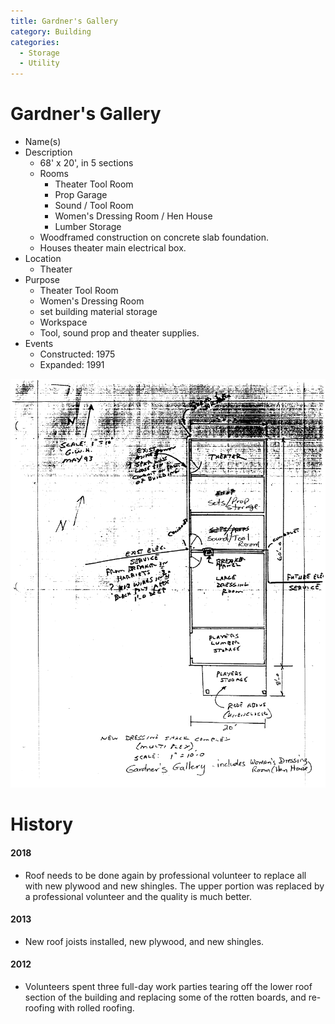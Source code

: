 ```yaml
---
title: Gardner's Gallery
category: Building
categories:
  - Storage
  - Utility
---
```

# Gardner's Gallery

- Name(s)
- Description
    - 68' x 20', in 5 sections
    - Rooms
        - Theater Tool Room
        - Prop Garage
        - Sound / Tool Room
        - Women's Dressing Room / Hen House
        - Lumber Storage
    * Woodframed construction on concrete slab foundation.
    * Houses theater main electrical box.
- Location
    - Theater
- Purpose
    - Theater Tool Room
    - Women's Dressing Room
    - set building material storage
    - Workspace
    - Tool, sound prop and theater supplies.
- Events
    - Constructed: 1975
    - Expanded: 1991

<img src="scale-gardners.png">

# History

#### 2018

- Roof needs to be done again by professional volunteer to replace all with new plywood and new shingles. The upper portion was replaced by a professional volunteer and the quality is much better.

#### 2013

- New roof joists installed, new plywood, and new shingles.

#### 2012

- Volunteers spent three full-day work parties tearing off the lower roof section of the building and replacing some of the rotten boards, and re-roofing with rolled roofing.
